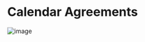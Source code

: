 # Calendar Agreements


![image](https://user-images.githubusercontent.com/30182763/135915408-e95c9216-5a06-43f2-8e29-c5018265b96f.png)
